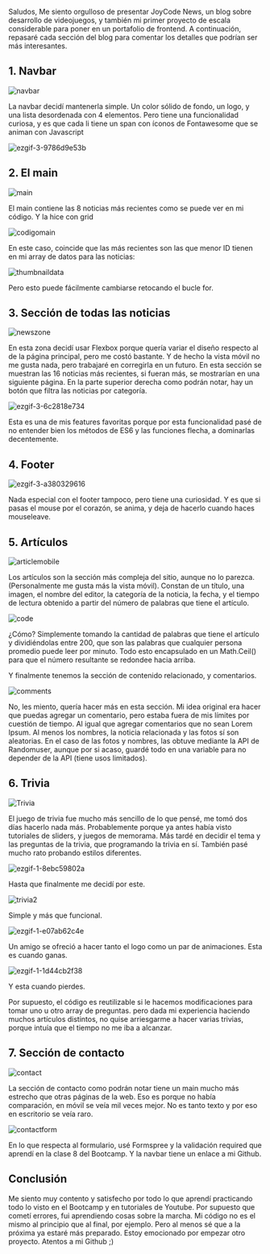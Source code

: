Saludos, 
Me siento orgulloso de presentar JoyCode News, un blog sobre desarrollo de videojuegos, y también mi primer proyecto de escala considerable para poner en un portafolio de frontend.
A continuación, repasaré cada sección del blog para comentar los detalles que podrían ser más interesantes.

<h2>1. Navbar </h2> 

![navbar](https://github.com/DanielLizama95/JoyCodeNewsBlog/assets/133599190/0933fa38-bfa3-4123-884e-b64799ce5723)

<p>La navbar decidí mantenerla simple. Un color sólido de fondo, un logo, y una lista desordenada con 4 elementos.
   Pero tiene una funcionalidad curiosa, y es que cada li tiene un span con íconos de Fontawesome que se animan con Javascript</p>

![ezgif-3-9786d9e53b](https://github.com/DanielLizama95/JoyCodeNewsBlog/assets/133599190/ef9afad3-61df-4818-a050-c5fc89b97074)

<h2>2. El main</h2>

   ![main](https://github.com/DanielLizama95/JoyCodeNewsBlog/assets/133599190/d9d6e51a-382a-4a5d-9532-2ee12b778ad1)
   
   <p>El main contiene las 8 noticias más recientes como se puede ver en mi código. Y la hice con grid</p>
   
   ![codigomain](https://github.com/DanielLizama95/JoyCodeNewsBlog/assets/133599190/d683821b-2c76-4a16-a690-0b109987277c)
   
   En este caso, coincide que las más recientes son las que menor ID tienen en mi array de datos para las noticias:
   
   ![thumbnaildata](https://github.com/DanielLizama95/JoyCodeNewsBlog/assets/133599190/18ec24d8-25f6-47ca-af17-8fa49a89a064)
   
   Pero esto puede fácilmente cambiarse retocando el bucle for.
   
<h2>3. Sección de todas las noticias</h2>

![newszone](https://github.com/DanielLizama95/JoyCodeNewsBlog/assets/133599190/06ccb468-7ae7-4997-bde4-5a1a3e260969)
   
   <p>En esta zona decidí usar Flexbox porque quería variar el diseño respecto al de la página principal, pero me costó bastante.
   Y de hecho la vista móvil no me gusta nada, pero trabajaré en corregirla en un futuro.
   En esta sección se muestran las 16 noticias más recientes, si fueran más, se mostrarían en una siguiente página.
   En la parte superior derecha como podrán notar, hay un botón que filtra las noticias por categoría.</p>
   
   ![ezgif-3-6c2818e734](https://github.com/DanielLizama95/JoyCodeNewsBlog/assets/133599190/c02298d2-44f8-43c4-a452-452387b4ff7e)
   
   Esta es una de mis features favoritas porque por esta funcionalidad pasé de no entender bien los métodos de ES6 y las funciones flecha,
   a dominarlas decentemente.
   
<h2>4. Footer</h2>
 
   ![ezgif-3-a380329616](https://github.com/DanielLizama95/JoyCodeNewsBlog/assets/133599190/7ef5df6d-34a4-4606-a28c-4e78173eb1a8)
    <p>Nada especial con el footer tampoco, pero tiene una curiosidad. Y es que si pasas el mouse por el corazón, se anima, y deja de 
    hacerlo cuando haces mouseleave.</p>

<h2>5. Artículos</h2>

   ![articlemobile](https://github.com/DanielLizama95/JoyCodeNewsBlog/assets/133599190/eb08ed90-ffed-4d29-b06a-9d8bb09f3cae)

   Los artículos son la sección más compleja del sitio, aunque no lo parezca. (Personalmente me gusta más la vista móvil).
   Constan de un título, una imagen, el nombre del editor, la categoría de la noticia, la fecha, y el tiempo de lectura obtenido
   a partir del número de palabras que tiene el artículo.
   
  ![code](https://github.com/DanielLizama95/JoyCodeNewsBlog/assets/133599190/fd37b75d-c0c7-4536-8a4d-c34145d7a200)

   ¿Cómo? Simplemente tomando la cantidad de palabras que tiene el artículo y dividiéndolas entre 200, que son las palabras que 
   cualquier persona promedio puede leer por minuto. Todo esto encapsulado en un Math.Ceil() para que el número resultante se
   redondee hacia arriba.
   
   Y finalmente tenemos la sección de contenido relacionado, y comentarios.
   
   ![comments](https://github.com/DanielLizama95/JoyCodeNewsBlog/assets/133599190/d812678a-9be7-4451-8687-ee093e69f0b1)

   No, les miento, quería hacer más en esta sección. Mi idea original era hacer que puedas agregar un comentario, pero estaba
   fuera de mis límites por cuestión de tiempo. Al igual que agregar comentarios que no sean Lorem Ipsum. 
   Al menos los nombres, la noticia relacionada y las fotos sí son aleatorias. En el caso de las fotos y nombres, las obtuve 
   mediante la API de Randomuser, aunque por si acaso, guardé todo en una variable para no depender de la API (tiene usos limitados).


<h2>6. Trivia</h2>

![Trivia](https://github.com/DanielLizama95/JoyCodeNewsBlog/assets/133599190/8f863e48-5889-425d-8199-5eb81fde4e6b)

El juego de trivia fue mucho más sencillo de lo que pensé, me tomó dos días hacerlo nada más. Probablemente porque ya antes había
visto tutoriales de sliders, y juegos de memorama. Más tardé en decidir el tema y las preguntas de la trivia, que programando la 
trivia en sí. También pasé mucho rato probando estilos diferentes.

![ezgif-1-8ebc59802a](https://github.com/DanielLizama95/JoyCodeNewsBlog/assets/133599190/dc61fbc7-4835-4ba3-a06f-4b9497f22f6e)

Hasta que finalmente me decidí por este.

![trivia2](https://github.com/DanielLizama95/JoyCodeNewsBlog/assets/133599190/249f0c24-5d0a-40fc-a8b8-332dcb1b8bbe)

Simple y más que funcional.

![ezgif-1-e07ab62c4e](https://github.com/DanielLizama95/JoyCodeNewsBlog/assets/133599190/f4d8c061-ac67-440d-a542-443fe46094b7)

Un amigo se ofreció a hacer tanto el logo como un par de animaciones. Esta es cuando ganas.

![ezgif-1-1d44cb2f38](https://github.com/DanielLizama95/JoyCodeNewsBlog/assets/133599190/39bd5f7d-0797-4101-a45e-34d8bec83a6c)

Y esta cuando pierdes.

Por supuesto, el código es reutilizable si le hacemos modificaciones para tomar uno u otro array de preguntas. pero dada mi experiencia
haciendo muchos artículos distintos, no quise arriesgarme a hacer varias trivias, porque intuía que el tiempo no me iba a alcanzar.

<h2>7. Sección de contacto</h2>

  ![contact](https://github.com/DanielLizama95/JoyCodeNewsBlog/assets/133599190/082e6277-86f6-4956-a01f-cc7d72ec16c0)

<p>La sección de contacto como podrán notar tiene un main mucho más estrecho que otras páginas de la web. Eso es porque no había comparación,
en móvil se veía mil veces mejor. No es tanto texto y por eso en escritorio se veía raro.</p>

![contactform](https://github.com/DanielLizama95/JoyCodeNewsBlog/assets/133599190/c81da05a-0d02-41c4-8bb9-2c81ad487ee5)

En lo que respecta al formulario, usé Formspree y la validación required que aprendí en la clase 8 del Bootcamp. Y la navbar tiene un
enlace a mi Github.

<h2>Conclusión</h2>

Me siento muy contento y satisfecho por todo lo que aprendí practicando todo lo visto en el Bootcamp y en tutoriales de Youtube.
Por supuesto que cometí errores, fui aprendiendo cosas sobre la marcha. Mi código no es el mismo al principio que al final, por ejemplo.
Pero al menos sé que a la próxima ya estaré más preparado. Estoy emocionado por empezar otro proyecto. Atentos a mi Github ;)
